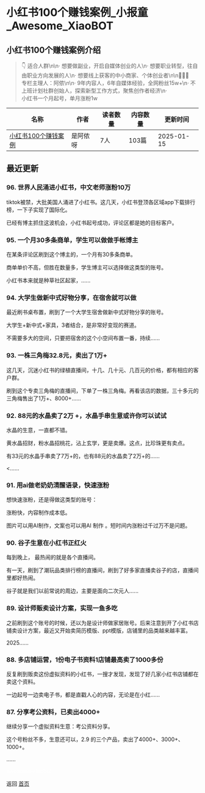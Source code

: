 # 小红书100个赚钱案例_小报童_Awesome_XiaoBOT

## 小红书100个赚钱案例介绍
> 👇 适合人群\n\n· 想要做副业，开启自媒体创业的人\n· 想要职业转型，往自由职业方向发展的人\n· 想要线上获客的中小商家、个体创业者\n\n👩🏻‍🌾  
专栏主理人：阿侬\n\n· 9年内容人，6年自媒体经验，全网粉丝15w+\n· 不上班计划社群创始人，探索新型工作方式，聚焦创作者经济\n·  
小红书一个月起号，单月涨粉1w  
  


|名称|作者|读者数量|内容数量|更新时间|
|---|---|---|---|---|
|[小红书100个赚钱案例](https://xiaobot.net/p/bushangban001?refer=0b133df9-27dc-423b-8101-639049001c13)|是阿侬呀|7人|103篇|2025-01-15|

## 最近更新
### 96\. 世界人民涌进小红书，中文老师涨粉10万

tiktok被禁，大批美国人涌进了小红书。这几天，小红书登顶各区域app下载排行榜，一下子实现了国际化。

已经有博主抓住这波机会，小红书起号成功，评论区都是她的目标客户。

### 95\. 一个月30多条商单，学生可以做做手帐博主

在某条评论区刷到这个博主的，一个月有30多条商单。

商单单价不高，但胜在数量多，学生博主可以选择做这类型的账号。

小红书本来就是种草社区起家，......

### 94\. 大学生做新中式好物分享，在宿舍就可以做

最近刷书桌布置，刷到了一个大学生宿舍做新中式好物分享的账号。

大学生+新中式+家具，3者结合，是非常好变现的赛道。

不需要多大的空间，只要把宿舍的这个小空间布置一番，持续......

### 93\. 一株三角梅32.8元，卖出了1万+

这几天，沉迷小红书的绿植直播间，十几、几十元、几百元的价格，都有相应的客户群。

刷到这个专卖三角梅的直播间，下单了一株三角梅。再看该店的数据，三十多元的三角梅售出了1万+、8000+......

### 92\. 88元的水晶卖了2万 +，水晶手串生意或许你可以试试

水晶的生意，一直都不错。

黄水晶招财，粉水晶招桃花，沾上玄学，更是卖爆。这点，比珍珠更有卖点。

有33元的水晶手串卖了7万+的，也有88元的水晶卖了2万+的……

<......

### 91\. 用ai做老奶奶清醒语录，快速涨粉

想快速涨粉，还是得做这类型的账号：

涨粉快，内容制作成本低。

图片可以用AI制作，文案也可以用AI 制作 。短时间内涨粉过千过万不是问题。

### 90\. 谷子生意在小红书正红火

每到晚上， 最热闹的就是各个直播间。

有一天，刷到了潮玩品类排行榜的直播间，刷到了好多家直播卖谷子的店，直播间里都好热闹。

谷子就是我们以前常说的周边，主要是面向二次元人......

### 89\. 设计师贩卖设计方案，实现一鱼多吃

之前刷到这个账号的时候，还以为是设计师做家居账号。后来注意到开了小红书店铺卖设计方案，最近又开始卖简历模版、ppt模版，店铺里的品类越来越丰富。

2025......

### 88\. 多店铺运营，1份电子书资料1店铺最高卖了1000多份

反复刷到贩卖这份虚拟资料的小红书，一搜才发现，发现了好几家小红书店铺都在卖这个资料。

一边起号一边卖电子书，都是直戳人心的内容，无论是在小红......

### 87\. 分享考公资料，已卖出4000+

继续分享一个虚拟资料生意：考公资料分享。

这个号粉丝不多，生意还可以，2.9 的三个产品，卖出了4000+、3000+、1000+。

......


<a href="https://github.com/Reno9527/awesome-xiaobot" style="color: white; text-decoration: none;">awesome-xiaobot</a>

返回 [首页](../README.md)
